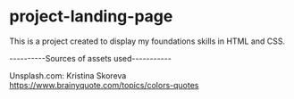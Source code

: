# project-landing-page
This is a project created to display my foundations skills in HTML and CSS.

----------Sources of assets used-----------

Unsplash.com: Kristina Skoreva
https://www.brainyquote.com/topics/colors-quotes

